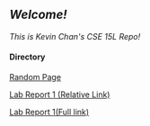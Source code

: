 ## ***Welcome!***
*This is Kevin Chan's CSE 15L Repo!*

#### Directory

[Random Page](random.html)

[Lab Report 1 (Relative Link)](lab-report-1-week-0/lab-report-1-week-0.html)

[Lab Report 1(Full link)](https://t-sekai.github.io/cse15l-lab-reports/lab-report-1-week-0/lab-report-1-week-0.html)
